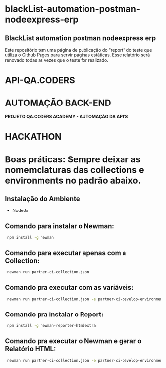 # blackList-automation-postman-nodeexpress-erp

## BlackList automation postman nodeexpress erp
Este repositório tem uma página de publicação do "report" do teste que utiliza o Github Pages para servir páginas estáticas. Esse relatório será renovado todas as vezes que o teste for realizado.


# API-QA.CODERS
# AUTOMAÇÃO BACK-END

**PROJETO QA.CODERS ACADEMY - AUTOMAÇÃO DA API'S**
# HACKATHON

# Boas práticas: Sempre deixar as nomemclaturas das collections e environments no padrão abaixo.

## Instalação do Ambiente

* NodeJs

## Comando para instalar o Newman:
```sh default
 npm install -g newman
```
## Comando para executar apenas com a Collection:
```sh default
 newman run partner-ci-collection.json
```
## Comando pra executar com as variáveis:
```sh default
 newman run partner-ci-collection.json -e partner-ci-develop-environment.json
```
## Comando pra instalar o Report:
```sh default
 npm install -g newman-reporter-htmlextra
```
## Comando pra executar o Newman e gerar o Relatório HTML:
```sh default
 newman run partner-ci-collection.json -e partner-ci-develop-environment.json -r htmlextra
```
